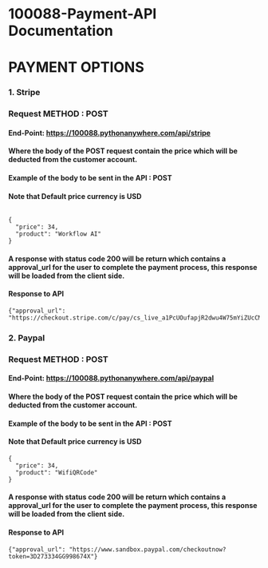 # 100088-Payment-API Documentation
# PAYMENT OPTIONS
### 1. Stripe
### Request METHOD : POST
#### End-Point: https://100088.pythonanywhere.com/api/stripe
#### Where the body of the POST request contain the price which will be deducted from the customer account.

#### Example of the body to be sent in the API : POST
#### Note that Default price currency is USD
```

{
  "price": 34,
  "product": "Workflow AI"
}
```
#### A response with status code 200 will be return which contains a approval_url for the user to complete the payment process, this response  will be loaded from the client side. 

#### Response to API
```
{"approval_url": "https://checkout.stripe.com/c/pay/cs_live_a1PcUOufapjR2dwu4W75mYiZUcCMnFc7RcXRmKJNrUqvJGWImQIuzVJLOv#fidkdWxOYHwnPyd1blppbHNgWjA0SWtiNT1Jck91bE9PZF9GVURXbkdmaGhTX2JHcUFmZE1XQUtTMEh1VlE0MWY3al9Td3JNa2xsYGxrRFdhbD1CakRrX3RJXTRqcUdPUTF0N1FtbDRcTjxpNTU1VUhiRkRJdCcpJ2N3amhWYHdzYHcnP3F3cGApJ2lkfGpwcVF8dWAnPyd2bGtiaWBabHFgaCcpJ2BrZGdpYFVpZGZgbWppYWB3dic%2F2FcXdwYHgl"}

```


### 2. Paypal
### Request METHOD : POST
#### End-Point: https://100088.pythonanywhere.com/api/paypal
#### Where the body of the POST request contain the price which will be deducted from the customer account.

#### Example of the body to be sent in the API : POST
#### Note that Default price currency is USD

```
{
  "price": 34,
  "product": "WifiQRCode"
}
```
#### A response with status code 200 will be return which contains a approval_url for the user to complete the payment process, this response  will be loaded from the client side. 

#### Response to API
````
{"approval_url": "https://www.sandbox.paypal.com/checkoutnow?token=3D273334GG998674X"}

````
